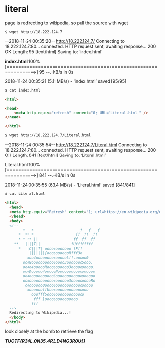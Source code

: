 # literal

page is redirecting to wikipedia, so pull the source with wget
```bash
$ wget http://18.222.124.7
```
--2018-11-24 00:35:20--  http://18.222.124.7/
Connecting to 18.222.124.7:80... connected.
HTTP request sent, awaiting response... 200 OK
Length: 95 [text/html]
Saving to: ‘index.html’

**index.html**                         100%[================================================================>]      95  --.-KB/s    in 0s

2018-11-24 00:35:21 (5.11 MB/s) - ‘index.html’ saved [95/95]

```bash
$ cat index.html
```

```html
<html>

<head>
	<meta http-equiv="refresh" content="0; URL='Literal.html'" />
</head>

</html>
```

```bash
$ wget http://18.222.124.7/Literal.html
```
--2018-11-24 00:35:54--  http://18.222.124.7/Literal.html
Connecting to 18.222.124.7:80... connected.
HTTP request sent, awaiting response... 200 OK
Length: 841 [text/html]
Saving to: ‘Literal.html’

Literal.html                       100%[================================================================>]     841  --.-KB/s    in 0s

2018-11-24 00:35:55 (63.4 MB/s) - ‘Literal.html’ saved [841/841]

```bash
$ cat Literal.html
```
```html
<html>
  <head>
  <meta http-equiv="Refresh" content="1; url=https://en.wikipedia.org/wiki/Fork_bomb">
  </head>
  <body>
  <!--
        *   *                     f   f   f
      *  ** *                   ff  ff  ff
      * * ** ||                ff  ff  ff
    **   ||||T||              fUffffffff
      *   |C|||T| oooooooooooo fFff
           |||||||{ooooooooooRfff3o
          ooo4ooooooooooooooLff.ooooo0
        oooNooooooooooooooo3ooooooo5ooo.
        oooo4oooooRoooooooooo3oooooooooo.
        oooDooooo4oooooNooooooooooooooooo
        ooooooooooooooGoooooooooooooooooo
        ooooooooooooooooooooo3oooooooooRo
         oooooooo0oooooooooooooooooooooo
          oooooooffUoooooooooooooooooo
            ooofff5ooooooooooooooooo
             fff }ooooooooooooooo
            fff
  -->
  Redirecting to Wikipedia...!
  </body>
</html>

```
look closely at the bomb to retrieve the flag

***TUCTF{R34L.0N35.4R3.D4NG3R0U5}***
